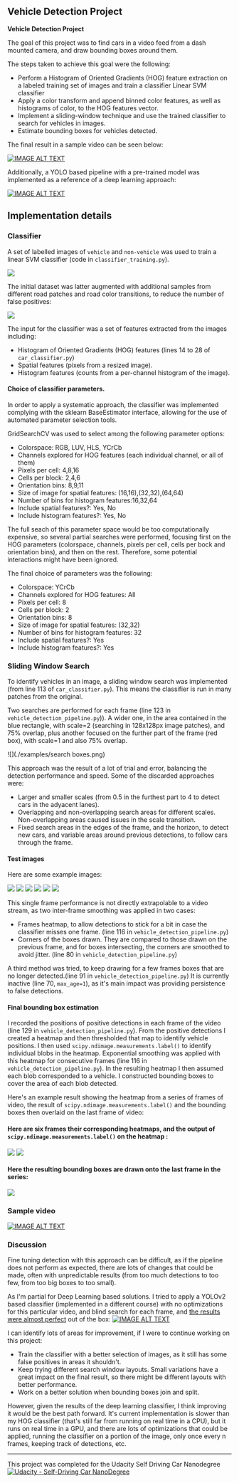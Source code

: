 ## Vehicle Detection Project 


**Vehicle Detection Project**

The goal of this project was to find cars in a video feed from a dash mounted camera, and draw bounding boxes around them. 

The steps taken to achieve this goal were the following:

* Perform a Histogram of Oriented Gradients (HOG) feature extraction on a labeled training set of images and train a classifier Linear SVM classifier
* Apply a color transform and append binned color features, as well as histograms of color, to the HOG features vector. 
* Implement a sliding-window technique and use the trained classifier to search for vehicles in images.
* Estimate bounding boxes for vehicles detected.

The final result in a sample video can be seen below:

[![IMAGE ALT TEXT](./examples/thumbnail_HOG.png)](https://youtu.be/xDNpGojr9jo "Vehicle detection with HOG features")

Additionally, a YOLO based pipeline with a pre-trained model was implemented as a reference of a deep learning approach:

[![IMAGE ALT TEXT](./examples/thumbnail_YOLO.png)](https://youtu.be/Sz4yrw2QUgA "Vehicle detection with YOLO")

## Implementation details

### Classifier

A set of labelled images of `vehicle` and `non-vehicle` was used to train a linear SVM classifier (code in `classifier_training.py`).

![](./examples/car_not_car.png)

The initial dataset was latter augmented with additional samples from different road patches and road color transitions, to reduce the number of false positives:
  
![](./examples/road_patches.png)

The input for the classifier was a set of features extracted from the images including:

* Histogram of Oriented Gradients (HOG) features (lines 14 to 28 of `car_classifier.py`)
* Spatial features (pixels from a resized image).
* Histogram features (counts from a per-channel histogram of the image).



#### Choice of classifier parameters.

In order to apply a systematic approach, the classifier was implemented complying with the sklearn BaseEstimator interface, allowing for the use of automated parameter selection tools. 

GridSearchCV was used to select among the following parameter options:

* Colorspace: RGB, LUV, HLS, YCrCb
* Channels explored for HOG features (each individual channel, or all of them)
* Pixels per cell: 4,8,16 
* Cells per block: 2,4,6 
* Orientation bins: 8,9,11
* Size of image for spatial features: (16,16),(32,32),(64,64)
* Number of bins for histogram features:16,32,64
* Include spatial features?: Yes, No
* Include histogram features?: Yes, No

The full seach of this parameter space would be too computationally expensive, so several partial searches were performed, focusing first on the HOG parameters (colorspace, channels, pixels per cell, cells per bock and orientation bins), and then on the rest. Therefore, some potential interactions might have been ignored. 

The final choice of parameters was the following:

* Colorspace: YCrCb
* Channels explored for HOG features: All 
* Pixels per cell: 8
* Cells per block: 2
* Orientation bins: 8
* Size of image for spatial features: (32,32)
* Number of bins for histogram features: 32
* Include spatial features?: Yes
* Include histogram features?: Yes


### Sliding Window Search

To identify vehicles in an image, a sliding window search was implemented (from line 113 of `car_classifier.py`). This means the classifier is run in many patches from the original.

Two searches are performed for each frame (line 123 in `vehicle_detection_pipeline.py`)). A wider one, in the area contained in the blue rectangle, with scale=2 (searching in 128x128px image patches), and 75% overlap, plus another focused on the further part of the frame (red box), with scale=1 and also 75% overlap.

![](./examples/search boxes.png)

This approach was the result of a lot of trial and error, balancing the detection performance and speed. Some of the discarded approaches were:

* Larger and smaller scales (from 0.5 in the furthest part to 4 to detect cars in the adyacent lanes). 
* Overlapping and non-overlapping search areas for different scales. Non-overlapping areas caused issues in the scale transition.
* Fixed search areas in the edges of the frame, and the horizon, to detect new cars, and variable areas around previous detections, to follow cars through the frame.


#### Test images

Here are some example images:

![](./examples/test1_processed.png)
![](./examples/test2_processed.png)
![](./examples/test3_processed.png)
![](./examples/test4_processed.png)
![](./examples/test5_processed.png)
![](./examples/test6_processed.png)

This single frame performance is not directly extrapolable to a video stream, as two inter-frame smoothing was applied in two cases:

 * Frames heatmap, to allow detections to stick for a bit in case the classifier misses one frame. (line 116 in `vehicle_detection_pipeline.py`)
 * Corners of the boxes drawn. They are compared to those drawn on the previous frame, and for boxes intersecting, the corners are smoothed to avoid jitter. (line 80 in `vehicle_detection_pipeline.py`)

A third method was tried, to keep drawing for a few frames boxes that are no longer detected.(line 91 in `vehicle_detection_pipeline.py`) It is currently inactive (line 70, `max_age=1`), as it's main impact was providing persistence to false detections.


#### Final bounding box estimation

I recorded the positions of positive detections in each frame of the video (line 129 in `vehicle_detection_pipeline.py`).  From the positive detections I created a heatmap and then thresholded that map to identify vehicle positions.  I then used `scipy.ndimage.measurements.label()` to identify individual blobs in the heatmap. 
Exponential smoothing was applied with this heatmap for consecutive frames (line 116 in `vehicle_detection_pipeline.py`). In the resulting heatmap  I then assumed each blob corresponded to a vehicle.  I constructed bounding boxes to cover the area of each blob detected.  

Here's an example result showing the heatmap from a series of frames of video, the result of `scipy.ndimage.measurements.label()` and the bounding boxes then overlaid on the last frame of video:

#### Here are six frames their corresponding heatmaps, and the output of `scipy.ndimage.measurements.label()` on the  heatmap :

![](./examples/heatmaps_and_labels.png)
![](./examples/heatmaps_and_labels_2.png)


#### Here the resulting bounding boxes are drawn onto the last frame in the series:
![](./examples/bounding_box.png)

### Sample video
[![IMAGE ALT TEXT](./examples/thumbnail_HOG.png)](https://youtu.be/xDNpGojr9jo "Vehicle detection with HOG features")

### Discussion

Fine tuning detection with this approach can be difficult, as if the pipeline does not perform as expected, there are lots of changes that could be made, often with unpredictable results (from too much detections to too few, from too big boxes to too small). 

As I'm partial for Deep Learning based solutions. I tried to apply a YOLOv2 based classifier (implemented in a different course) with no optimizations for this particular video, and blind search for each frame, and [the results were almost perfect](https://youtu.be/Sz4yrw2QUgA) out of the box: 
[![IMAGE ALT TEXT](./examples/thumbnail_YOLO.png)](https://youtu.be/Sz4yrw2QUgA "Vehicle detection with YOLO")

I can identify lots of areas for improvement, if I were to continue working on this project: 

* Train the classifier with a better selection of images, as it still has some false positives in areas it shouldn't. 
* Keep trying different search window layouts. Small variations have a great impact on the final result, so there might be different layouts with better performance. 
* Work on a better solution when bounding boxes join and split. 

However, given the results of the deep learning classifier, I think improving it would be the best path forward. It's current implementation is slower than my HOG classifier (that's still far from running on real time in a CPU), but it runs on real time in a GPU, and there are lots of optimizations that could be applied, running the classifier on a portion of the image, only  once every n frames, keeping track of detections, etc. 


---

This project was completed for the Udacity Self Driving Car Nanodegree 
[![Udacity - Self-Driving Car NanoDegree](https://s3.amazonaws.com/udacity-sdc/github/shield-carnd.svg)](http://www.udacity.com/drive)
